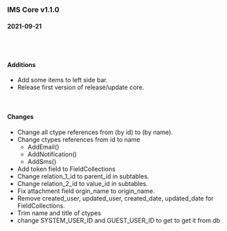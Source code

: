 ### IMS Core v1.1.0
#### 2021-09-21

<br />
<br />

#### Additions
- Add some items to left side bar.
- Release first version of release/update core.


<br />

#### Changes
- Change all ctype references from (by id) to (by name).
- Change ctypes references from id to name
    - AddEmail()
    - AddNotification()
    - AddSms()
- Add token field to FieldCollections
- Change relation_1_id to parent_id in subtables.
- Change relation_2_id to value_id in subtables.
- Fix attachment field orgin_name to origin_name.
- Remove created_user, updated_user, created_date, updated_date for FieldCollections.
- Trim name and title of ctypes
- change SYSTEM_USER_ID and GUEST_USER_ID to get to get it from db
